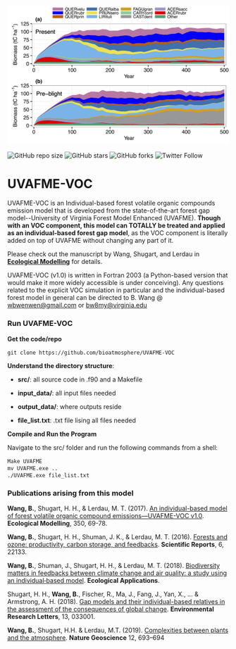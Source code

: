 

![Forest compostional dynamics](https://github.com/bioatmosphere/UVAFME-VOC/blob/master/figures/Fig_Forest_Succession_Dynamics.jpg)

![GitHub repo size](https://img.shields.io/github/repo-size/bioatmosphere/UVAFME-VOC)
![GitHub stars](https://img.shields.io/github/stars/bioatmosphere/UVAFME-VOC?style=social)
![GitHub forks](https://img.shields.io/github/forks/bioatmosphere/UVAFME-VOC?style=social)
![Twitter Follow](https://img.shields.io/twitter/follow/bioatmo_sphere?style=social)

# UVAFME-VOC

UVAFME-VOC is an Individual-based forest volatile organic compounds emission model that is developed from the state-of-the-art forest gap model--University of Virginia Forest Model Enhanced (UVAFME). **Though with an VOC component, this model can TOTALLY be treated and applied as an individual-based forest gap model**, as the VOC component is literally added on top of UVAFME without changing any part of it. 

Please check out the  manuscript by Wang, Shugart, and Lerdau in [**Ecological Modelling**](https://doi.org/10.1016/j.ecolmodel.2017.02.006) for details.

UVAFME-VOC (v1.0) is written in Fortran 2003 (a Python-based version that would make it more widely accessible is under conceiving). Any questions related to the explicit VOC simulation in particular and the individual-based forest model in general can  be directed to B. Wang @ wbwenwen@gmail.com or bw8my@virginia.edu

### Run UVAFME-VOC

**Get the code/repo**

```shell
git clone https://github.com/bioatmosphere/UVAFME-VOC
```
**Understand the directory structure**:

- **src/**: all source code in .f90 and a Makefile

- **input_data/**: all input files needed

- **output_data/**: where outputs reside

- **file_list.txt**: .txt file lising all files needed

**Compile and Run the Program**

Navigate to the src/ folder and run the following commands from a shell:

```shell
Make UVAFME
mv UVAFME.exe ..
./UVAFME.exe file_list.txt
```

### Publications arising from this model

**Wang, B.**, Shugart, H. H., & Lerdau, M. T. (2017). [An individual-based model of forest volatile organic compound emissions—UVAFME-VOC v1.0](https://doi.org/10.1016/j.ecolmodel.2017.02.006). **Ecological Modelling**, 350, 69-78.

**Wang, B.**, Shugart, H. H., Shuman, J. K., & Lerdau, M. T. (2016). [Forests and ozone: productivity, carbon storage, and feedbacks](https://www.nature.com/articles/srep22133). **Scientific Reports**, 6, 22133.

**Wang, B.**, Shuman, J., Shugart, H. H., & Lerdau, M. T. (2018). [Biodiversity matters in feedbacks between climate change and air quality: a study using an individual‐based model](https://doi.org/10.1002/eap.1721). **Ecological Applications**.

Shugart, H. H., **Wang, B.**, Fischer, R., Ma, J., Fang, J., Yan, X., ... & Armstrong, A. H. (2018). [Gap models and their individual-based relatives in the assessment of the consequences of global change](https://doi.org/10.1088/1748-9326/aaaacc). **Environmental Research Letters**, 13, 033001.

**Wang, B.**, Shugart, H.H. & Lerdau, M.T. (2019). [Complexities between plants and the atmosphere](https://doi.org/10.1038/s41561-019-0413-8). **Nature Geoscience** 12, 693–694 
